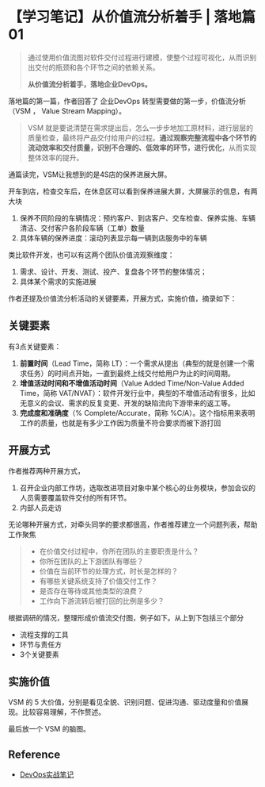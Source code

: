 # 【学习笔记】从价值流分析着手 | 落地篇01

> 通过使用价值流图对软件交付过程进行建模，使整个过程可视化，从而识别出交付的瓶颈和各个环节之间的依赖关系。
>
> **从价值流分析着手，落地企业DevOps。**

落地篇的第一篇，作者回答了 企业DevOps 转型需要做的第一步，价值流分析（VSM ， Value Stream Mapping）。

> VSM 就是要说清楚在需求提出后，怎么一步步地加工原材料，进行层层的质量检查，最终将产品交付给用户的过程。**通过观察完整流程中各个环节的流动效率和交付质量，识别不合理的、低效率的环节，进行优化**，从而实现整体效率的提升。

通篇读完，VSM让我想到的是4S店的保养进展大屏。

开车到店，检查交车后，在休息区可以看到保养进展大屏，大屏展示的信息，有两大块

1. 保养不同阶段的车辆情况：预约客户、到店客户、交车检查、保养实施、车辆清洁、交付客户各阶段车辆（工单）数量
2. 具体车辆的保养进度：滚动列表显示每一辆到店服务中的车辆

类比软件开发，也可以有这两个团队价值流观察维度：

1. 需求、设计、开发、测试、投产、复盘各个环节的整体情况；
2. 具体某个需求的实施进展

作者还提及价值流分析活动的关键要素，开展方式，实施价值，摘录如下：

## 关键要素

有3点关键要素：

1. **前置时间**（Lead Time，简称 LT）：一个需求从提出（典型的就是创建一个需求任务）的时间点开始，一直到最终上线交付给用户为止的时间周期。
2. **增值活动时间和不增值活动时间**（Value Added Time/Non-Value Added Time，简称 VAT/NVAT）：软件开发行业中，典型的不增值活动有很多，比如无意义的会议、需求的反复变更、开发的缺陷流向下游带来的返工等。
3. **完成度和准确度**（% Complete/Accurate，简称 %C/A）。这个指标用来表明工作的质量，也就是有多少工作因为质量不符合要求而被下游打回

## 开展方式

作者推荐两种开展方式，

1. 召开企业内部工作坊，选取改进项目对象中某个核心的业务模块，参加会议的人员需要覆盖软件交付的所有环节。
2. 内部人员走访

无论哪种开展方式，对牵头同学的要求都很高，作者推荐建立一个问题列表，帮助工作聚焦

> - 在价值交付过程中，你所在团队的主要职责是什么？
> - 你所在团队的上下游团队有哪些？
> - 价值在当前环节的处理方式，时长是怎样的？
> - 有哪些关键系统支持了价值交付工作？
> - 是否存在等待或其他类型的浪费？
> - 工作向下游流转后被打回的比例是多少？

根据调研的情况，整理形成价值流交付图，例子如下。从上到下包括三个部分

- 流程支撑的工具
- 环节与责任方
- 3个关键要素

## 实施价值

VSM 的 5 大价值，分别是看见全貌、识别问题、促进沟通、驱动度量和价值展现。比较容易理解，不作赘述。

最后放一个 VSM 的脑图。

## Reference

- [DevOps实战笔记](https://time.geekbang.org/column/intro/235?code=GC0JpoFVv4WPkRF1zJR2ApOvhfke36rvSRJoaCEOd50%3D&utm_term=SPoster)